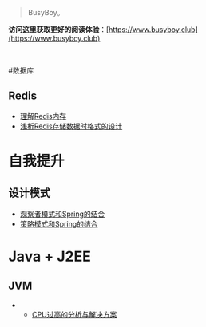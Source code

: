 

> BusyBoy。

**访问这里获取更好的阅读体验**：[https://www.busyboy.club](https://www.busyboy.club)

<br/>

#数据库
## Redis
  - [理解Redis内存](DB/redis/RedisMemory.md)
  - [浅析Redis存储数据时格式的设计](DB/redis/RedisSaveDesign.md)

# 自我提升
## 设计模式
  - [观察者模式和Spring的结合](Promotion/DesignPatterns/ObserverPattern.md)
  - [策略模式和Spring的结合](Promotion/DesignPatterns/StrategyPattern.md)
  
# Java + J2EE
## JVM
  - - [CPU过高的分析与解决方案](JavaJ2EE/JVM/SolveCPUHigher.md)

  

